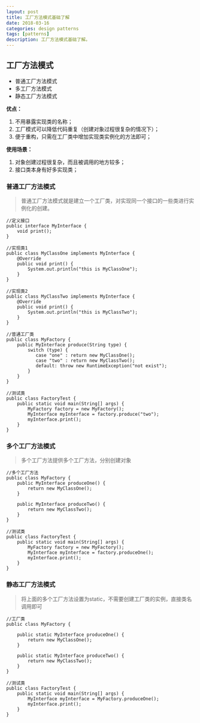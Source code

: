 ```yaml
---
layout: post
title: 工厂方法模式基础了解
date: 2018-03-16
categories: design patterns
tags: [patterns]
description: 工厂方法模式基础了解。
---
```


## 工厂方法模式

- 普通工厂方法模式
- 多工厂方法模式
- 静态工厂方法模式

**优点：**
1. 不用暴露实现类的名称；
2. 工厂模式可以降低代码重复（创建对象过程很复杂的情况下）；
3. 便于重构，只需在工厂类中增加实现类实例化的方法即可；

**使用场景：**
1. 对象创建过程很复杂，而且被调用的地方较多；
2. 接口类本身有好多实现类；

### 普通工厂方法模式
> 普通工厂方法模式就是建立一个工厂类，对实现同一个接口的一些类进行实例化的创建。

```$xslt
//定义接口
public interface MyInterface {
    void print();
}

//实现类1
public class MyClassOne implements MyInterface {
    @Override
    public void print() {
        System.out.println("this is MyClassOne");
    }
}

//实现类2
public class MyClassTwo implements MyInterface {
    @Override
    public void print() {
        System.out.println("this is MyClassTwo");
    }
}

//普通工厂类
public class MyFactory {
    public MyInterface produce(String type) {
        switch (type) {
           case "one" : return new MyClassOne();
           case "two" : return new MyClassTwo();
           default: throw new RuntimeException("not exist");
        }
    }
}

//测试类
public class FactoryTest {
    public static void main(String[] args) {
        MyFactory factory = new MyFactory();
        MyInterface myInterface = factory.produce("two");
        myInterface.print();
    }
}
```

### 多个工厂方法模式
> 多个工厂方法提供多个工厂方法，分别创建对象

```$xslt
//多个工厂方法
public class MyFactory {
    public MyInterface produceOne() {
        return new MyClassOne();
    }

    public MyInterface produceTwo() {
        return new MyClassTwo();
    }
}

//测试类
public class FactoryTest {
    public static void main(String[] args) {
        MyFactory factory = new MyFactory();
        MyInterface myInterface = factory.produceOne();
        myInterface.print();
    }
}
```

### 静态工厂方法模式
> 将上面的多个工厂方法设置为static，不需要创建工厂类的实例，直接类名调用即可

```$xslt
//工厂类
public class MyFactory {

    public static MyInterface produceOne() {
        return new MyClassOne();
    }

    public static MyInterface produceTwo() {
        return new MyClassTwo();
    }
}

//测试类
public class FactoryTest {
    public static void main(String[] args) {
        MyInterface myInterface = MyFactory.produceOne();
        myInterface.print();
    }
}
```


